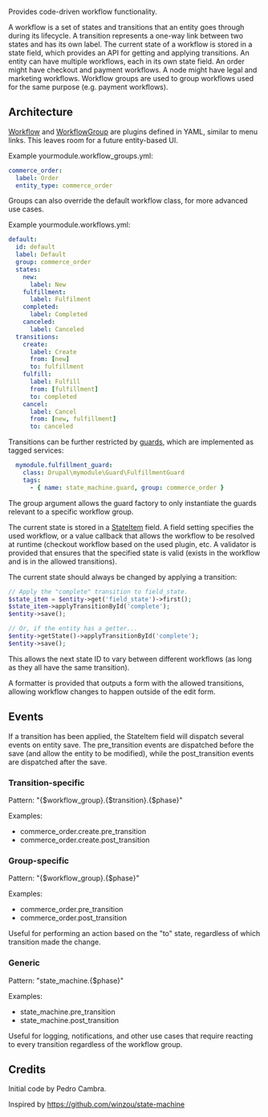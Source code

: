 Provides code-driven workflow functionality.

A workflow is a set of states and transitions that an entity goes through during its lifecycle.
A transition represents a one-way link between two states and has its own label.
The current state of a workflow is stored in a state field, which provides an API for getting and
applying transitions. An entity can have multiple workflows, each in its own state field.
An order might have checkout and payment workflows. A node might have legal and marketing workflows.
Workflow groups are used to group workflows used for the same purpose (e.g. payment workflows).

## Architecture
[Workflow](https://git.drupalcode.org/project/state_machine/-/blob/8.x-1.x/src/Plugin/Workflow/WorkflowInterface.php) and [WorkflowGroup](https://git.drupalcode.org/project/state_machine/-/blob/8.x-1.x/src/Plugin/WorkflowGroup/WorkflowGroupInterface.php) are plugins defined in YAML, similar to menu links.
This leaves room for a future entity-based UI.

Example yourmodule.workflow_groups.yml:
```yaml
commerce_order:
  label: Order
  entity_type: commerce_order
```
Groups can also override the default workflow class, for more advanced use cases.

Example yourmodule.workflows.yml:
```yaml
default:
  id: default
  label: Default
  group: commerce_order
  states:
    new:
      label: New
    fulfillment:
      label: Fulfilment
    completed:
      label: Completed
    canceled:
      label: Canceled
  transitions:
    create:
      label: Create
      from: [new]
      to: fulfillment
    fulfill:
      label: Fulfill
      from: [fulfillment]
      to: completed
    cancel:
      label: Cancel
      from: [new, fulfillment]
      to: canceled
```

Transitions can be further restricted by [guards](https://git.drupalcode.org/project/state_machine/-/blob/8.x-1.x/src/Guard/GuardInterface.php), which are implemented as tagged services:
```yaml
  mymodule.fulfillment_guard:
    class: Drupal\mymodule\Guard\FulfillmentGuard
    tags:
      - { name: state_machine.guard, group: commerce_order }
```
The group argument allows the guard factory to only instantiate the guards relevant
to a specific workflow group.

The current state is stored in a [StateItem](https://git.drupalcode.org/project/state_machine/-/blob/8.x-1.x/src/Plugin/Field/FieldType/StateItem.php) field.
A field setting specifies the used workflow, or a value callback that allows
the workflow to be resolved at runtime (checkout workflow based on the used plugin, etc.
A validator is provided that ensures that the specified state is valid (exists in the
workflow and is in the allowed transitions).

The current state should always be changed by applying a transition:
```php
// Apply the "complete" transition to field_state.
$state_item = $entity->get('field_state')->first();
$state_item->applyTransitionById('complete');
$entity->save();

// Or, if the entity has a getter...
$entity->getState()->applyTransitionById('complete');
$entity->save();
```
This allows the next state ID to vary between different workflows (as long as they all have the same transition).

A formatter is provided that outputs a form with the allowed transitions,
allowing workflow changes to happen outside of the edit form.

## Events
If a transition has been applied, the StateItem field will dispatch several events on entity save.
The pre_transition events are dispatched before the save (and allow the entity to be modified), while
the post_transition events are dispatched after the save.

### Transition-specific

Pattern: "{$workflow_group}.{$transition}.{$phase}"

Examples:
- commerce_order.create.pre_transition
- commerce_order.create.post_transition

### Group-specific

Pattern: "{$workflow_group}.{$phase}"

Examples:
- commerce_order.pre_transition
- commerce_order.post_transition

Useful for performing an action based on the "to" state, regardless of which
transition made the change.

### Generic

Pattern: "state_machine.{$phase}"

Examples:
- state_machine.pre_transition
- state_machine.post_transition

Useful for logging, notifications, and other use cases that require reacting
to every transition regardless of the workflow group.

Credits
-------
Initial code by Pedro Cambra.

Inspired by https://github.com/winzou/state-machine
